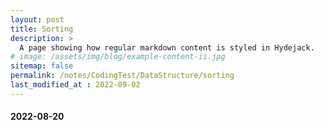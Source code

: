 ```yaml
---
layout: post
title: Sorting
description: >
  A page showing how regular markdown content is styled in Hydejack.
# image: /assets/img/blog/example-content-ii.jpg
sitemap: false
permalink: /notes/CodingTest/DataStructure/sorting
last_modified_at : 2022-09-02
---
```

#### 2022-08-20


